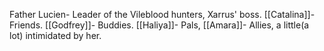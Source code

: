 Father Lucien- Leader of the Vileblood hunters, Xarrus' boss.
[[Catalina]]- Friends.
[[Godfrey]]- Buddies.
[[Haliya]]- Pals, 
[[Amara]]- Allies, a little(a lot) intimidated by her.